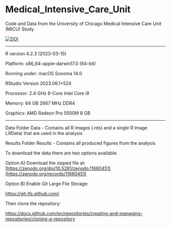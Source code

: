 # Medical_Intensive_Care_Unit
 Code and Data from the University of Chicago Medical Intensive Care Unit (MICU) Study

[![DOI](https://zenodo.org/badge/601706581.svg)](https://doi.org/10.5281/zenodo.11660451)

----

R version 4.2.3 (2023-03-15)

Platform: x86_64-apple-darwin17.0 (64-bit)

Running under: macOS Sonoma 14.0

RStudio Version 2023.06.1+524

Processor: 2.4 GHz 8-Core Intel Core i9

Memory: 64 GB 2667 MHz DDR4

Graphics: AMD Radeon Pro 5500M 8 GB

----

Data Folder Data - Contains all R images (.rds) and a single R Image (.RData) that are used in the analysis

Results Folder Results - Contains all produced figures from the analysis

To download the data there are two options available.

Option A) Download the zipped file at: [https://zenodo.org/doi/10.5281/zenodo.11660451](https://zenodo.org/records/11660451)

Option B) Enable Git Large File Storage:

https://git-lfs.github.com/

Then clone the repository:

https://docs.github.com/en/repositories/creating-and-managing-repositories/cloning-a-repository
